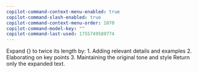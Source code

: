 ```yaml
---
copilot-command-context-menu-enabled: true
copilot-command-slash-enabled: true
copilot-command-context-menu-order: 1070
copilot-command-model-key: ""
copilot-command-last-used: 1755749589774
---
```

Expand {} to twice its length by:
    1. Adding relevant details and examples
    2. Elaborating on key points
    3. Maintaining the original tone and style
    Return only the expanded text.